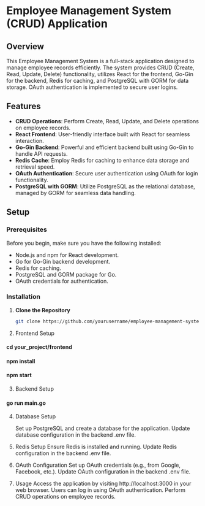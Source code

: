 # Employee Management System (CRUD) Application

## Overview

This Employee Management System is a full-stack application designed to manage employee records efficiently. The system provides CRUD (Create, Read, Update, Delete) functionality, utilizes React for the frontend, Go-Gin for the backend, Redis for caching, and PostgreSQL with GORM for data storage. OAuth authentication is implemented to secure user logins.

## Features

- **CRUD Operations**: Perform Create, Read, Update, and Delete operations on employee records.
- **React Frontend**: User-friendly interface built with React for seamless interaction.
- **Go-Gin Backend**: Powerful and efficient backend built using Go-Gin to handle API requests.
- **Redis Cache**: Employ Redis for caching to enhance data storage and retrieval speed.
- **OAuth Authentication**: Secure user authentication using OAuth for login functionality.
- **PostgreSQL with GORM**: Utilize PostgreSQL as the relational database, managed by GORM for seamless data handling.

## Setup

### Prerequisites

Before you begin, make sure you have the following installed:

- Node.js and npm for React development.
- Go for Go-Gin backend development.
- Redis for caching.
- PostgreSQL and GORM package for Go.
- OAuth credentials for authentication.

### Installation

1. **Clone the Repository**

   ```bash
   git clone https://github.com/yourusername/employee-management-system.git


2. Frontend Setup

#### cd your_project/frontend
#### npm install
#### npm start

3. Backend Setup

#### go run main.go

4. Database Setup

    Set up PostgreSQL and create a database for the application.
    Update database configuration in the backend .env file.


5. Redis Setup
Ensure Redis is installed and running.
Update Redis configuration in the backend .env file.


6. OAuth Configuration
Set up OAuth credentials (e.g., from Google, Facebook, etc.).
Update OAuth configuration in the backend .env file.


7. Usage
Access the application by visiting http://localhost:3000 in your web browser.
Users can log in using OAuth authentication.
Perform CRUD operations on employee records.
